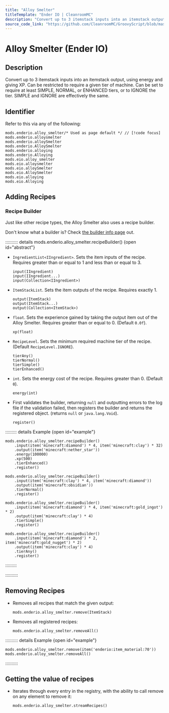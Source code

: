```yaml
---
title: "Alloy Smelter"
titleTemplate: "Ender IO | CleanroomMC"
description: "Convert up to 3 itemstack inputs into an itemstack output, using energy and giving XP. Can be restricted to require a given tier of machine. Can be set to require at least SIMPLE, NORMAL, or ENHANCED tiers, or to IGNORE the tier. SIMPLE and IGNORE are effectively the same."
source_code_link: "https://github.com/CleanroomMC/GroovyScript/blob/master/src/main/java/com/cleanroommc/groovyscript/compat/mods/enderio/AlloySmelter.java"
---
```


# Alloy Smelter (Ender IO)

## Description

Convert up to 3 itemstack inputs into an itemstack output, using energy and giving XP. Can be restricted to require a given tier of machine. Can be set to require at least SIMPLE, NORMAL, or ENHANCED tiers, or to IGNORE the tier. SIMPLE and IGNORE are effectively the same.

## Identifier

Refer to this via any of the following:

```groovy:no-line-numbers {1}
mods.enderio.alloy_smelter/* Used as page default */ // [!code focus]
mods.enderio.alloysmelter
mods.enderio.alloySmelter
mods.enderio.AlloySmelter
mods.enderio.alloying
mods.enderio.Alloying
mods.eio.alloy_smelter
mods.eio.alloysmelter
mods.eio.alloySmelter
mods.eio.AlloySmelter
mods.eio.alloying
mods.eio.Alloying
```


## Adding Recipes

### Recipe Builder

Just like other recipe types, the Alloy Smelter also uses a recipe builder.

Don't know what a builder is? Check [the builder info page](../../groovy/builder.md) out.

:::::::::: details mods.enderio.alloy_smelter.recipeBuilder() {open id="abstract"}
- `IngredientList<IIngredient>`. Sets the item inputs of the recipe. Requires greater than or equal to 1 and less than or equal to 3.

    ```groovy:no-line-numbers
    input(IIngredient)
    input(IIngredient...)
    input(Collection<IIngredient>)
    ```

- `ItemStackList`. Sets the item outputs of the recipe. Requires exactly 1.

    ```groovy:no-line-numbers
    output(ItemStack)
    output(ItemStack...)
    output(Collection<ItemStack>)
    ```

- `float`. Sets the experience gained by taking the output item out of the Alloy Smelter. Requires greater than or equal to 0. (Default `0.0f`).

    ```groovy:no-line-numbers
    xp(float)
    ```

- `RecipeLevel`. Sets the minimum required machine tier of the recipe. (Default `RecipeLevel.IGNORE`).

    ```groovy:no-line-numbers
    tierAny()
    tierNormal()
    tierSimple()
    tierEnhanced()
    ```

- `int`. Sets the energy cost of the recipe. Requires greater than 0. (Default `0`).

    ```groovy:no-line-numbers
    energy(int)
    ```

- First validates the builder, returning `null` and outputting errors to the log file if the validation failed, then registers the builder and returns the registered object. (returns `null` or `java.lang.Void`).

    ```groovy:no-line-numbers
    register()
    ```

::::::::: details Example {open id="example"}
```groovy:no-line-numbers
mods.enderio.alloy_smelter.recipeBuilder()
    .input(item('minecraft:diamond') * 4, item('minecraft:clay') * 32)
    .output(item('minecraft:nether_star'))
    .energy(100000)
    .xp(500)
    .tierEnhanced()
    .register()

mods.enderio.alloy_smelter.recipeBuilder()
    .input(item('minecraft:clay') * 4, item('minecraft:diamond'))
    .output(item('minecraft:obsidian'))
    .tierNormal()
    .register()

mods.enderio.alloy_smelter.recipeBuilder()
    .input(item('minecraft:diamond') * 4, item('minecraft:gold_ingot') * 2)
    .output(item('minecraft:clay') * 4)
    .tierSimple()
    .register()

mods.enderio.alloy_smelter.recipeBuilder()
    .input(item('minecraft:diamond') * 2, item('minecraft:gold_nugget') * 2)
    .output(item('minecraft:clay') * 4)
    .tierAny()
    .register()
```

:::::::::

::::::::::

## Removing Recipes

- Removes all recipes that match the given output:

    ```groovy:no-line-numbers
    mods.enderio.alloy_smelter.remove(ItemStack)
    ```

- Removes all registered recipes:

    ```groovy:no-line-numbers
    mods.enderio.alloy_smelter.removeAll()
    ```

:::::::::: details Example {open id="example"}
```groovy:no-line-numbers
mods.enderio.alloy_smelter.remove(item('enderio:item_material:70'))
mods.enderio.alloy_smelter.removeAll()
```

::::::::::

## Getting the value of recipes

- Iterates through every entry in the registry, with the ability to call remove on any element to remove it:

    ```groovy:no-line-numbers
    mods.enderio.alloy_smelter.streamRecipes()
    ```
